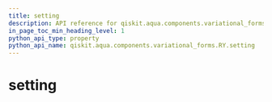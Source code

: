 ```yaml
---
title: setting
description: API reference for qiskit.aqua.components.variational_forms.RY.setting
in_page_toc_min_heading_level: 1
python_api_type: property
python_api_name: qiskit.aqua.components.variational_forms.RY.setting
---
```


# setting

